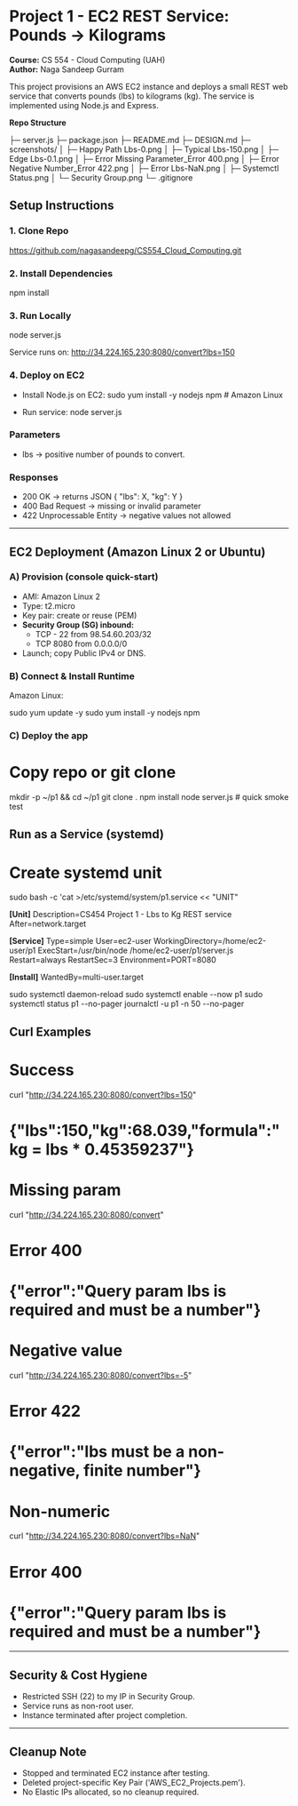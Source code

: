 # Project 1 - EC2 REST Service: Pounds -> Kilograms
**Course:** CS 554 - Cloud Computing (UAH)  
**Author:** Naga Sandeep Gurram

This project provisions an AWS EC2 instance and deploys a small REST web service that converts pounds (lbs) to kilograms (kg). The service is implemented using Node.js and Express.

**Repo Structure**

├─ server.js
├─ package.json
├─ README.md
├─ DESIGN.md
├─ screenshots/
│  ├─ Happy Path Lbs-0.png
│  ├─ Typical Lbs-150.png
│  ├─ Edge Lbs-0.1.png
│  ├─ Error Missing Parameter_Error 400.png
│  ├─ Error Negative Number_Error 422.png
│  ├─ Error Lbs-NaN.png
│  ├─ Systemctl Status.png
│  └─ Security Group.png
└─ .gitignore


## Setup Instructions

### 1. Clone Repo

https://github.com/nagasandeepg/CS554_Cloud_Computing.git

### 2. Install Dependencies

npm install

### 3. Run Locally

node server.js

Service runs on: http://34.224.165.230:8080/convert?lbs=150

### 4. Deploy on EC2


- Install Node.js on EC2: sudo yum install -y nodejs npm   # Amazon Linux

- Run service:   node server.js


### Parameters
- lbs -> positive number of pounds to convert.

### Responses
- 200 OK -> returns JSON { "lbs": X, "kg": Y }
- 400 Bad Request -> missing or invalid parameter
- 422 Unprocessable Entity -> negative values not allowed

---

## EC2 Deployment (Amazon Linux 2 or Ubuntu)

### A) Provision (console quick-start)
- AMI: Amazon Linux 2
- Type: t2.micro
- Key pair: create or reuse (PEM)
- **Security Group (SG) inbound:**
  - TCP - 22 from 98.54.60.203/32
  - TCP 8080 from 0.0.0.0/0
- Launch; copy Public IPv4 or DNS.

### B) Connect & Install Runtime
Amazon Linux:

sudo yum update -y
sudo yum install -y nodejs npm

### C) Deploy the app

# Copy repo or git clone
mkdir -p ~/p1 && cd ~/p1
git clone <your-repo-url> .
npm install
node server.js    # quick smoke test


## Run as a Service (systemd)

# Create systemd unit
sudo bash -c 'cat >/etc/systemd/system/p1.service << "UNIT"

**[Unit]**
Description=CS454 Project 1 - Lbs to Kg REST service
After=network.target

**[Service]**
Type=simple
User=ec2-user
WorkingDirectory=/home/ec2-user/p1
ExecStart=/usr/bin/node /home/ec2-user/p1/server.js
Restart=always
RestartSec=3
Environment=PORT=8080

**[Install]**
WantedBy=multi-user.target


sudo systemctl daemon-reload
sudo systemctl enable --now p1
sudo systemctl status p1 --no-pager
journalctl -u p1 -n 50 --no-pager


##  Curl Examples

# Success
curl "http://34.224.165.230:8080/convert?lbs=150"
# {"lbs":150,"kg":68.039,"formula":"kg = lbs * 0.45359237"}

# Missing param
curl "http://34.224.165.230:8080/convert"
# Error 400
# {"error":"Query param lbs is required and must be a number"}

# Negative value
curl "http://34.224.165.230:8080/convert?lbs=-5"
# Error 422
# {"error":"lbs must be a non-negative, finite number"}

# Non-numeric
curl "http://34.224.165.230:8080/convert?lbs=NaN"
# Error 400
# {"error":"Query param lbs is required and must be a number"}

---

## Security & Cost Hygiene

- Restricted SSH (22) to my IP in Security Group.  
- Service runs as non-root user.  
- Instance terminated after project completion.  

---

## Cleanup Note
- Stopped and terminated EC2 instance after testing.  
- Deleted project-specific Key Pair ('AWS_EC2_Projects.pem').  
- No Elastic IPs allocated, so no cleanup required.  
